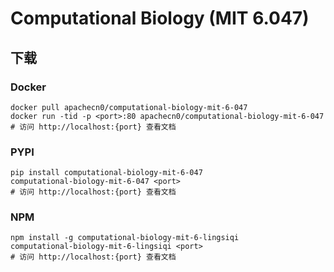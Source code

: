 # Computational Biology (MIT 6.047)

## 下载

### Docker

```
docker pull apachecn0/computational-biology-mit-6-047
docker run -tid -p <port>:80 apachecn0/computational-biology-mit-6-047
# 访问 http://localhost:{port} 查看文档
```

### PYPI

```
pip install computational-biology-mit-6-047
computational-biology-mit-6-047 <port>
# 访问 http://localhost:{port} 查看文档
```

### NPM

```
npm install -g computational-biology-mit-6-lingsiqi
computational-biology-mit-6-lingsiqi <port>
# 访问 http://localhost:{port} 查看文档
```